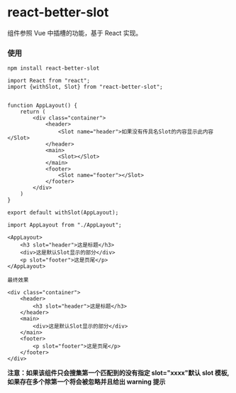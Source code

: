 # react-better-slot

组件参照 Vue 中插槽的功能，基于 React 实现。

### 使用

```
npm install react-better-slot
```

```
import React from "react";
import {withSlot, Slot} from "react-better-slot";


function AppLayout() {
    return (
        <div class="container">
            <header>
                <Slot name="header">如果没有传具名Slot的内容显示此内容</Slot>
            </header>
            <main>
                <Slot></Slot>
            </main>
            <footer>
                <Slot name="footer"></Slot>
            </footer>
        </div>
    )
}

export default withSlot(AppLayout);
```

```
import AppLayout from "./AppLayout";

<AppLayout>
    <h3 slot="header">这是标题</h3>
    <div>这是默认Slot显示的部分</div>
    <p slot="footer">这是页尾</p>
</AppLayout>
```

```
最终效果

<div class="container">
    <header>
        <h3 slot="header">这是标题</h3>
    </header>
    <main>
        <div>这是默认Slot显示的部分</div>
    </main>
    <footer>
        <p slot="footer">这是页尾</p>
    </footer>
</div>
```

**注意：如果该组件只会搜集第一个匹配到的没有指定 slot="xxxx"默认 slot 模板, 如果存在多个除第一个将会被忽略并且给出 warning 提示**
